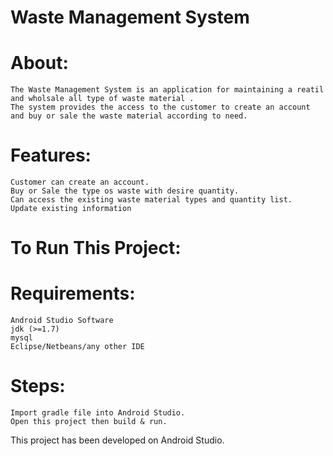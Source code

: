 # Waste Management System
# About:

    The Waste Management System is an application for maintaining a reatil and wholsale all type of waste material .
    The system provides the access to the customer to create an account and buy or sale the waste material according to need.

# Features:

    Customer can create an account.
    Buy or Sale the type os waste with desire quantity.
    Can access the existing waste material types and quantity list.
    Update existing information

# To Run This Project:

# Requirements:
    Android Studio Software
    jdk (>=1.7)
    mysql
    Eclipse/Netbeans/any other IDE

# Steps:

    Import gradle file into Android Studio.
    Open this project then build & run.

This project has been developed on Android Studio.
